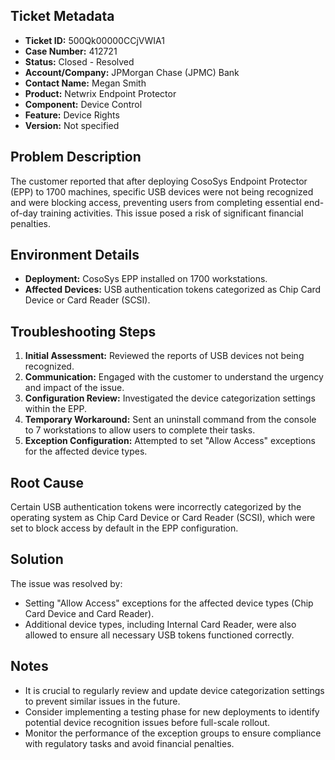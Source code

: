 ## Ticket Metadata
- **Ticket ID:** 500Qk00000CCjVWIA1
- **Case Number:** 412721
- **Status:** Closed - Resolved
- **Account/Company:** JPMorgan Chase (JPMC) Bank
- **Contact Name:** Megan Smith
- **Product:** Netwrix Endpoint Protector
- **Component:** Device Control
- **Feature:** Device Rights
- **Version:** Not specified

## Problem Description
The customer reported that after deploying CosoSys Endpoint Protector (EPP) to 1700 machines, specific USB devices were not being recognized and were blocking access, preventing users from completing essential end-of-day training activities. This issue posed a risk of significant financial penalties.

## Environment Details
- **Deployment:** CosoSys EPP installed on 1700 workstations.
- **Affected Devices:** USB authentication tokens categorized as Chip Card Device or Card Reader (SCSI).

## Troubleshooting Steps
1. **Initial Assessment:** Reviewed the reports of USB devices not being recognized.
2. **Communication:** Engaged with the customer to understand the urgency and impact of the issue.
3. **Configuration Review:** Investigated the device categorization settings within the EPP.
4. **Temporary Workaround:** Sent an uninstall command from the console to 7 workstations to allow users to complete their tasks.
5. **Exception Configuration:** Attempted to set "Allow Access" exceptions for the affected device types.

## Root Cause
Certain USB authentication tokens were incorrectly categorized by the operating system as Chip Card Device or Card Reader (SCSI), which were set to block access by default in the EPP configuration.

## Solution
The issue was resolved by:
- Setting "Allow Access" exceptions for the affected device types (Chip Card Device and Card Reader).
- Additional device types, including Internal Card Reader, were also allowed to ensure all necessary USB tokens functioned correctly.

## Notes
- It is crucial to regularly review and update device categorization settings to prevent similar issues in the future.
- Consider implementing a testing phase for new deployments to identify potential device recognition issues before full-scale rollout.
- Monitor the performance of the exception groups to ensure compliance with regulatory tasks and avoid financial penalties.